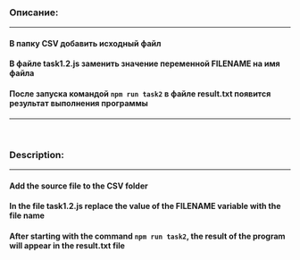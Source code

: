 ### Описание:
<hr>

#### В папку CSV добавить исходный файл <br>
#### В файле task1.2.js заменить значение переменной FILENAME на имя файла <br>
#### После запуска командой `npm run task2` в файле result.txt появится результат выполнения программы <br>

<hr>
<br>

### Description:
<hr>

#### Add the source file to the CSV folder <br>
#### In the file task1.2.js replace the value of the FILENAME variable with the file name <br>
#### After starting with the command `npm run task2`, the result of the program will appear in the result.txt file <br>
